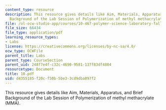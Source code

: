 ```yaml
---
content_type: resource
description: This resource gives details like Aim, Materials, Apparatus, and Brief
  Background of the Lab Session of Polymerization of methyl methacrylate (MMA).
file: /ol-ocw-studio-app/courses/10-467-polymer-science-laboratory-fall-2005/d4355185f20cf50b5be33cd9dba897f2_10.pdf
file_size: 66434
file_type: application/pdf
learning_resource_types:
- Labs
license: https://creativecommons.org/licenses/by-nc-sa/4.0/
ocw_type: OCWFile
parent_title: Labs
parent_type: CourseSection
parent_uid: 248f7e4f-c32c-4690-9581-137f83df4884
resourcetype: Document
title: 10.pdf
uid: d4355185-f20c-f50b-5be3-3cd9dba897f2
---
```

This resource gives details like Aim, Materials, Apparatus, and Brief Background of the Lab Session of Polymerization of methyl methacrylate (MMA).
